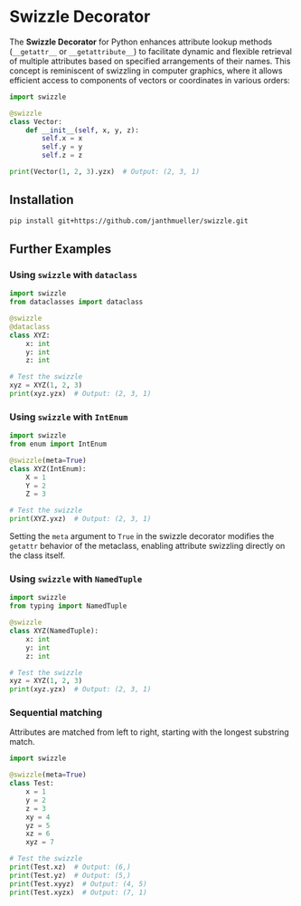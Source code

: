 # Swizzle Decorator

The **Swizzle Decorator** for Python enhances attribute lookup methods (`__getattr__` or `__getattribute__`) to facilitate dynamic and flexible retrieval of multiple attributes based on specified arrangements of their names. This concept is reminiscent of swizzling in computer graphics, where it allows efficient access to components of vectors or coordinates in various orders:

```python
import swizzle

@swizzle
class Vector:
    def __init__(self, x, y, z):
        self.x = x
        self.y = y
        self.z = z

print(Vector(1, 2, 3).yzx)  # Output: (2, 3, 1)
```

## Installation
```bash
pip install git+https://github.com/janthmueller/swizzle.git
```

## Further Examples

### Using `swizzle` with `dataclass`

```python
import swizzle
from dataclasses import dataclass

@swizzle
@dataclass
class XYZ:
    x: int
    y: int
    z: int

# Test the swizzle
xyz = XYZ(1, 2, 3)
print(xyz.yzx)  # Output: (2, 3, 1)
```

### Using `swizzle` with `IntEnum`

```python
import swizzle
from enum import IntEnum

@swizzle(meta=True)
class XYZ(IntEnum):
    X = 1
    Y = 2
    Z = 3

# Test the swizzle
print(XYZ.yxz)  # Output: (2, 3, 1)
```
Setting the `meta` argument to `True` in the swizzle decorator modifies the `getattr` behavior of the metaclass, enabling attribute swizzling directly on the class itself.

### Using `swizzle` with `NamedTuple`

```python
import swizzle
from typing import NamedTuple

@swizzle
class XYZ(NamedTuple):
    x: int
    y: int
    z: int

# Test the swizzle
xyz = XYZ(1, 2, 3)
print(xyz.yzx)  # Output: (2, 3, 1)
```


### Sequential matching 
Attributes are matched from left to right, starting with the longest substring match. 
```python
import swizzle

@swizzle(meta=True)
class Test:
    x = 1
    y = 2
    z = 3
    xy = 4
    yz = 5
    xz = 6
    xyz = 7

# Test the swizzle
print(Test.xz)  # Output: (6,)
print(Test.yz)  # Output: (5,)
print(Test.xyyz)  # Output: (4, 5)
print(Test.xyzx)  # Output: (7, 1)
```

